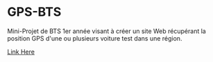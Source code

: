 # GPS-BTS
Mini-Projet de BTS 1er année visant à créer un site Web récupérant la position GPS d'une ou plusieurs voiture test dans une région.

<a href="http://194.254.30.93:8800/sigfox/BedAndCar/">Link Here</a>
